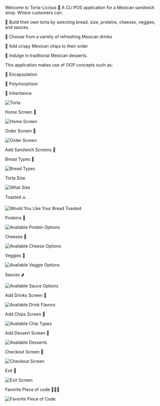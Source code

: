 Welcome to Torta-Licious 🥪 A CLI POS application for a Mexican sandwich shop. Where customers can: 

🥪 Build their own torta by selecting bread, size, proteins, cheeses, veggies, and sauces. 

🥤 Choose from a variety of refreshing Mexican drinks 

🍟 Add crispy Mexican chips to their order 

🍰 Indulge in traditional Mexican desserts. 



This application makes use of OOP concepts such as: 

🧊 Encapsulation 

🧩 Polymorphism 

🧬 Inheritance



![Torta](https://github.com/user-attachments/assets/01467e2d-c237-46be-921b-76571532ca9e)

Home Screen 🏦  

![Home Screen](https://github.com/user-attachments/assets/cae30787-a48f-419e-9a2d-9e692e82460b)

Order Screen 🧺 

![Order Screen](https://github.com/user-attachments/assets/c52d36e0-ddb5-4907-8f90-e96173dc64c3)

Add Sandwich Screens 🥪 

Bread Types 🍞 

![Bread Types](https://github.com/user-attachments/assets/5b12e76b-8801-4a2f-a35c-f9cb489d7694)

Torta Size 

![What Size](https://github.com/user-attachments/assets/9dae07ce-9e56-4dae-bb85-c7604f5368e0) 

Toasted ♨️ 

![Would You Like Your Bread Toasted](https://github.com/user-attachments/assets/3bc6c640-4e38-4c95-b0aa-4fdc9f128400)

Proteins 🍖 

![Available Protein Options](https://github.com/user-attachments/assets/fcf507b4-9642-41f9-9386-3561568ad3ad)

Cheeses 🧀 

![Available Cheese Options](https://github.com/user-attachments/assets/0864be42-e85e-4aa1-a376-1763014c05b0)

Veggies 🥬 

![Available Veggie Options](https://github.com/user-attachments/assets/64753ba4-46fa-4298-86d9-59dec56856b5)

Sauces 🌶️ 

![Available Sauce Options](https://github.com/user-attachments/assets/1d1f6519-af23-4762-a86b-3457d1a963ab)

Add Drinks Screen 🥤 

![Available Drink Flavors](https://github.com/user-attachments/assets/e246606e-7a89-4cae-a991-a76061d51878)

Add Chips Screen 🍟 

![Available Chip Types](https://github.com/user-attachments/assets/7f6d961e-a9fa-44d2-b93d-54f5e1de3d23)

Add Dessert Screen 🍰 

![Available Desserts](https://github.com/user-attachments/assets/a28783c3-755b-48a5-a740-ea98ffe3638d)

Checkout Screen 🧾 

![Checkout Screen](https://github.com/user-attachments/assets/5be09198-c6c6-4a58-939f-e8b473350876)

Exit 🚪 

![Exit Screen](https://github.com/user-attachments/assets/7f7690fa-0a0e-4ede-ae96-22b45c03d79b)

Favorite Piece of code 💖👨‍💻 

![Favorite Piece of Code](https://github.com/user-attachments/assets/a87e25f1-a7bf-4ce5-a6fd-32ce82a6e39f)
